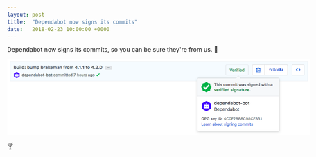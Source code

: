 ```yaml
---
layout: post
title:  "Dependabot now signs its commits"
date:   2018-02-23 10:00:00 +0000
---
```


Dependabot now signs its commits, so you can be sure they're from us. 🎉

<p class="image-medium">
  <img alt="Signed commit" style="max-width: 700px;" src="/images/blog/signed-commit.png">
</p>

🍸
